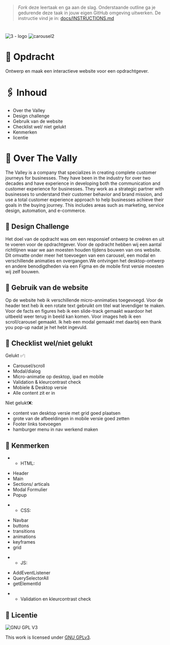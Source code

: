 > _Fork_ deze leertaak en ga aan de slag. Onderstaande outline ga je gedurende deze taak in jouw eigen GitHub omgeving uitwerken. De instructie vind je in: [docs/INSTRUCTIONS.md](docs/INSTRUCTIONS.md)

# 
![3 - logo](https://user-images.githubusercontent.com/94745953/214565507-c6e94061-476d-41bf-a17c-d84e5eb8757e.png)
![carousel2](https://user-images.githubusercontent.com/94745953/214565828-e25c04c6-84a2-4db4-bc92-d4acaccbd22b.PNG)

# 🔖 Opdracht
Ontwerp en maak een interactieve website voor een opdrachtgever.

# 🖇 Inhoud
- Over the Valley
- Design challenge
- Gebruik van de website
- Checklist wel/ niet gelukt
- Kenmerken
- licentie


# 🏦 Over The Vally
The Valley is a company that specializes in creating complete customer journeys for businesses. They have been in the industry for over two decades and have experience in developing both the communication and customer experience for businesses. They work as a strategic partner with businesses to understand their customer behavior and brand mission, and use a total customer experience approach to help businesses achieve their goals in the buying journey. This includes areas such as marketing, service design, automation, and e-commerce.

## 🎨 Design Challenge

Het doel van de opdracht was om een responsief ontwerp te creëren en uit te voeren voor de opdrachtgever. Voor de opdracht hebben wij een aantal richtlijnen waar we aan moesten houden tijdens bouwen van ons website. Dit omvatte onder meer het toevoegen van een carousel, een modal en verschillende animaties en overgangen.We ontvingen het desktop-ontwerp en andere benodigdheden via een Figma en de mobile first versie moesten wij zelf bouwen. 

## 📝 Gebruik van de website

Op de website heb ik verschillende micro-annimaties toegevoegd. Voor de header text heb ik een rotate text gebruikt om titel wat levendiger te maken. 
Voor de facts en figures heb ik een slide-track gemaakt waardoor het uitbeeld weer terug in beeld kan komen. Voor images heb ik een scroll/carousel gemaakt. Ik heb een modal gemaakt met daarbij een thank you pop-up nadat je het hebt ingevuld. 


## 👀 Checklist wel/niet gelukt 

Gelukt ✅:

- Carousel/scroll
- Modal/dialog
- Micro-animatie op desktop, ipad en mobile
- Validation & kleurcontrast check
- Mobiele & Desktop versie
- Alle content zit er in

Niet gelukt❌:
- content van desktop versie met grid goed plaatsen
- grote van de afbeeldingen in mobile versie goed zetten
- Footer links toevoegen
- hamburger menu in nav werkend maken






## 🔎 Kenmerken
 * * HTML:
- Header
- Main
- Sections/ articals
- Modal Formulier
- Popup

* * CSS:
- Navbar
- buttons
- transitions
- animations
- keyframes
- grid

* * JS:
- AddEventListener
- QuerySelectorAll
- getElementId

* * Validation en kleurcontrast check

## 👾 Licentie

![GNU GPL V3](https://www.gnu.org/graphics/gplv3-127x51.png)

This work is licensed under [GNU GPLv3](./LICENSE).
